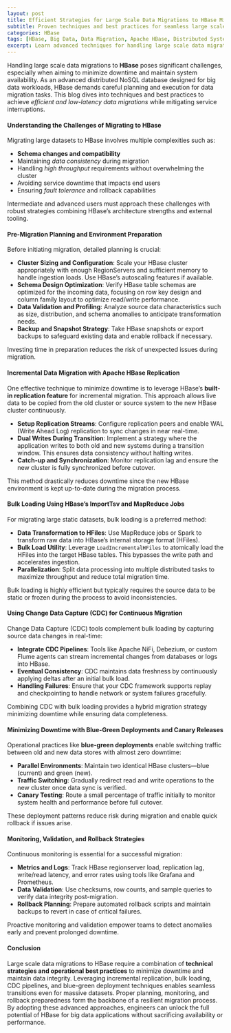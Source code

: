 ```yaml
---
layout: post
title: Efficient Strategies for Large Scale Data Migrations to HBase Minimizing Downtime
subtitle: Proven techniques and best practices for seamless large scale data migrations to HBase with minimal downtime
categories: HBase
tags: [HBase, Big Data, Data Migration, Apache HBase, Distributed Systems, Data Engineering, Scalability]
excerpt: Learn advanced techniques for handling large scale data migrations to HBase while minimizing downtime. Discover best practices, tools, and strategies optimized for high availability and performance.
---
```

Handling large scale data migrations to **HBase** poses significant challenges, especially when aiming to minimize downtime and maintain system availability. As an advanced distributed NoSQL database designed for big data workloads, HBase demands careful planning and execution for data migration tasks. This blog dives into techniques and best practices to achieve *efficient and low-latency data migrations* while mitigating service interruptions.

#### Understanding the Challenges of Migrating to HBase

Migrating large datasets to HBase involves multiple complexities such as:

- **Schema changes and compatibility**  
- Maintaining *data consistency* during migration  
- Handling *high throughput* requirements without overwhelming the cluster  
- Avoiding service downtime that impacts end users  
- Ensuring *fault tolerance* and rollback capabilities  

Intermediate and advanced users must approach these challenges with robust strategies combining HBase’s architecture strengths and external tooling.

#### Pre-Migration Planning and Environment Preparation

Before initiating migration, detailed planning is crucial:

- **Cluster Sizing and Configuration**: Scale your HBase cluster appropriately with enough RegionServers and sufficient memory to handle ingestion loads. Use HBase’s autoscaling features if available.  
- **Schema Design Optimization**: Verify HBase table schemas are optimized for the incoming data, focusing on row key design and column family layout to optimize read/write performance.  
- **Data Validation and Profiling**: Analyze source data characteristics such as size, distribution, and schema anomalies to anticipate transformation needs.  
- **Backup and Snapshot Strategy**: Take HBase snapshots or export backups to safeguard existing data and enable rollback if necessary.  

Investing time in preparation reduces the risk of unexpected issues during migration.

#### Incremental Data Migration with Apache HBase Replication

One effective technique to minimize downtime is to leverage HBase’s **built-in replication feature** for incremental migration. This approach allows live data to be copied from the old cluster or source system to the new HBase cluster continuously.

- **Setup Replication Streams**: Configure replication peers and enable WAL (Write Ahead Log) replication to sync changes in near real-time.  
- **Dual Writes During Transition**: Implement a strategy where the application writes to both old and new systems during a transition window. This ensures data consistency without halting writes.  
- **Catch-up and Synchronization**: Monitor replication lag and ensure the new cluster is fully synchronized before cutover.  

This method drastically reduces downtime since the new HBase environment is kept up-to-date during the migration process.

#### Bulk Loading Using HBase’s ImportTsv and MapReduce Jobs

For migrating large static datasets, bulk loading is a preferred method:

- **Data Transformation to HFiles**: Use MapReduce jobs or Spark to transform raw data into HBase’s internal storage format (HFiles).  
- **Bulk Load Utility**: Leverage `LoadIncrementalHFiles` to atomically load the HFiles into the target HBase tables. This bypasses the write path and accelerates ingestion.  
- **Parallelization**: Split data processing into multiple distributed tasks to maximize throughput and reduce total migration time.  

Bulk loading is highly efficient but typically requires the source data to be static or frozen during the process to avoid inconsistencies.

#### Using Change Data Capture (CDC) for Continuous Migration

Change Data Capture (CDC) tools complement bulk loading by capturing source data changes in real-time:

- **Integrate CDC Pipelines**: Tools like Apache NiFi, Debezium, or custom Flume agents can stream incremental changes from databases or logs into HBase.  
- **Eventual Consistency**: CDC maintains data freshness by continuously applying deltas after an initial bulk load.  
- **Handling Failures**: Ensure that your CDC framework supports replay and checkpointing to handle network or system failures gracefully.  

Combining CDC with bulk loading provides a hybrid migration strategy minimizing downtime while ensuring data completeness.

#### Minimizing Downtime with Blue-Green Deployments and Canary Releases

Operational practices like **blue-green deployments** enable switching traffic between old and new data stores with almost zero downtime:

- **Parallel Environments**: Maintain two identical HBase clusters—blue (current) and green (new).  
- **Traffic Switching**: Gradually redirect read and write operations to the new cluster once data sync is verified.  
- **Canary Testing**: Route a small percentage of traffic initially to monitor system health and performance before full cutover.  

These deployment patterns reduce risk during migration and enable quick rollback if issues arise.

#### Monitoring, Validation, and Rollback Strategies

Continuous monitoring is essential for a successful migration:

- **Metrics and Logs**: Track HBase regionserver load, replication lag, write/read latency, and error rates using tools like Grafana and Prometheus.  
- **Data Validation**: Use checksums, row counts, and sample queries to verify data integrity post-migration.  
- **Rollback Planning**: Prepare automated rollback scripts and maintain backups to revert in case of critical failures.  

Proactive monitoring and validation empower teams to detect anomalies early and prevent prolonged downtime.

#### Conclusion

Large scale data migrations to HBase require a combination of **technical strategies and operational best practices** to minimize downtime and maintain data integrity. Leveraging incremental replication, bulk loading, CDC pipelines, and blue-green deployment techniques enables seamless transitions even for massive datasets. Proper planning, monitoring, and rollback preparedness form the backbone of a resilient migration process. By adopting these advanced approaches, engineers can unlock the full potential of HBase for big data applications without sacrificing availability or performance.
